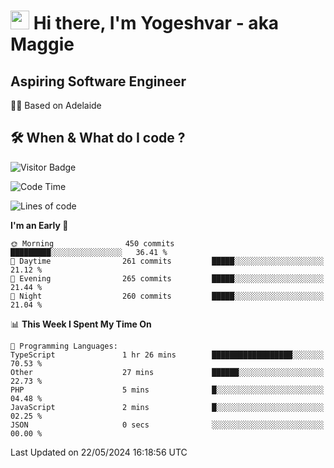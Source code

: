 <h1><img src="https://emojis.slackmojis.com/emojis/images/1531849430/4246/blob-sunglasses.gif?1531849430" width="30"/> Hi there, I'm Yogeshvar - aka Maggie</h1>

## Aspiring Software Engineer
🏂🏻  Based on Adelaide 

## 🛠 When & What do I code ?  

![Visitor Badge](https://visitor-badge.feriirawann.repl.co?username=yogeshvar&repo=yogeshvar&label=Visitors&style=plastic&color=%23457BFF&contentType=svg)

<!--START_SECTION:waka-->
![Code Time](http://img.shields.io/badge/Code%20Time-2%2C900%20hrs%2037%20mins-blue)

![Lines of code](https://img.shields.io/badge/From%20Hello%20World%20I%27ve%20Written-4.2%20million%20lines%20of%20code-blue)

**I'm an Early 🐤** 

```text
🌞 Morning                450 commits         █████████░░░░░░░░░░░░░░░░   36.41 % 
🌆 Daytime                261 commits         █████░░░░░░░░░░░░░░░░░░░░   21.12 % 
🌃 Evening                265 commits         █████░░░░░░░░░░░░░░░░░░░░   21.44 % 
🌙 Night                  260 commits         █████░░░░░░░░░░░░░░░░░░░░   21.04 % 
```


📊 **This Week I Spent My Time On** 

```text
💬 Programming Languages: 
TypeScript               1 hr 26 mins        ██████████████████░░░░░░░   70.53 % 
Other                    27 mins             ██████░░░░░░░░░░░░░░░░░░░   22.73 % 
PHP                      5 mins              █░░░░░░░░░░░░░░░░░░░░░░░░   04.48 % 
JavaScript               2 mins              █░░░░░░░░░░░░░░░░░░░░░░░░   02.25 % 
JSON                     0 secs              ░░░░░░░░░░░░░░░░░░░░░░░░░   00.00 % 
```


 Last Updated on 22/05/2024 16:18:56 UTC
<!--END_SECTION:waka-->
